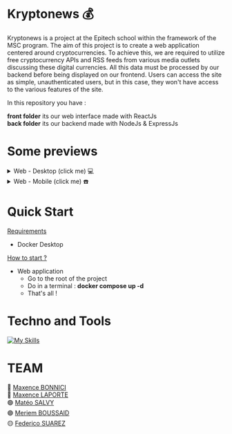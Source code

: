 # Kryptonews 💰

Kryptonews is a project at the Epitech school within the framework of the MSC program. The aim of this project is to create a web application centered around cryptocurrencies. To achieve this, we are required to utilize free cryptocurrency APIs and RSS feeds from various media outlets discussing these digital currencies. All this data must be processed by our backend before being displayed on our frontend. Users can access the site as simple, unauthenticated users, but in this case, they won't have access to the various features of the site.

In this repository you have :  

**front folder** its our web interface made with ReactJs  
**back folder** its our backend made with NodeJs & ExpressJs 

# Some previews

<details>
  <summary>Web - Desktop (click me) 💻</summary>
  <img width="600" alt="Kryptonews" src="doc/for-read-me/desk/1.png">
  <img width="600" alt="Kryptonews" src="doc/for-read-me/desk/2.png">
  <img width="600" alt="Kryptonews" src="doc/for-read-me/desk/3.png">
  <img width="600" alt="Kryptonews" src="doc/for-read-me/desk/4.png">
  <img width="600" alt="Kryptonews" src="doc/for-read-me/desk/5.png">
  <img width="600" alt="Kryptonews" src="doc/for-read-me/desk/6.png">
  <img width="600" alt="Kryptonews" src="doc/for-read-me/desk/7.png">
</details>

<details>
  <summary>Web - Mobile (click me) ☎️</summary>
  <img width="200" alt="Kryptonews" src="doc/for-read-me/phone/1.png">
  <img width="200" alt="Kryptonews" src="doc/for-read-me/phone/2.png">
  <img width="200" alt="Kryptonews" src="doc/for-read-me/phone/3.png">
</details>

# Quick Start
<ins>Requirements</ins>  
- Docker Desktop

<ins>How to start ?</ins>

- Web application
  -  Go to the root of the project
  -  Do in a terminal : **docker compose up -d**
  - That's all !
 
# Techno and Tools
[![My Skills](https://skillicons.dev/icons?i=react,nodejs,docker,figma,github,postman,expressjs,ansible)](https://skillicons.dev)

# TEAM
🔵 [Maxence BONNICI](https://github.com/ImMaxence)  
🔴 [Maxence LAPORTE]()  
🟢 [Matéo SALVY]()  
🟣 [Meriem BOUSSAID]()  
🟡 [Federico SUAREZ]()  
